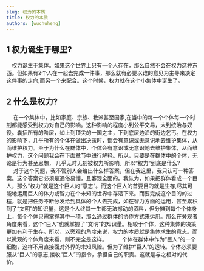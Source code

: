 ```yaml
---
slug: 权力的本质
title: 权力的本质
authors: [wuchuheng]
---
```


## 1 权力诞生于哪里?
&emsp;权力诞生于集体。如果这个世界上只有一个人存在，那么自然不会在权力这种东西。但如果有2个人在一起去完成一件事，那么就有必要以谁的意见为主导来决定这件事的走向,而另一个来配合。这个时候，权力就在这个小集体中诞生了。

## 2 什么是权力?
&emsp; 在一个集体中，比如家庭、宗族、教派甚至国家,在当中的每一个个体每一个时刻都能感受到权力对自己的影响。这种影响的程度小到公平交易，大到统治与奴役。囊括所有的阶层，如上到顶尖的一国之主，下到底层边沿的街边乞丐。在权力的影响下，几乎所有的个体在做出决策时，都会有意识或无意识地去维护集体，从而维护权力。至于为什么在群体中，个体会有意识或无意识地去维护集体，从而维护权力，这个问题我会在下面章节中进行解释。所以，只要是在群体中的个体，无论是行为甚至思想， 几乎无时无刻被权力所影响。所以“权力”到底是什么?   
&emsp; 对于这个问题，我不管别人会给出什么样答案，但在我这里，我只认可一种答案。这个答案它必须是通俗易懂，且客观全面的。我认为，如果把群体看成一个巨人，那么“权力”就是这个巨人的“意志”。而这个巨人的首要目的就是生存,尽其可能地运用巨人的体力或智力在个未知的世界中存活下来。而要完成这个目的的过程，就是把任务不断分发给到具体的个人去完成，如在智力方面的运用，甚至累积到了“文明”的知识量，这是个人终其一生都无法撼动的资料，但分摊到每个个体身上，每个个体只需掌握其中一项，那么通过群体的协作方式来运用。那么在旁观者角度来看，这个“巨人”也就掌握了“文明”的知识量。相较于个体，这种集体的决策更加有利于生存。所以，以旁观的角度来说，权力的本质就是集体求生的意志。而以微观的个体角度来看，则不完全是这样。　　
&emsp;个体在群体中作为“巨人”的一个细胞，这样不用直接面对外界的未知风险。但为了维护“巨人”的运转。个体必须要服从“巨人”的意志,接收“巨人”的指令，承担自己的职责。这就是与之相对的代价。